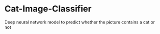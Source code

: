 # Cat-Image-Classifier
Deep neural network model to predict whether the picture contains a cat or not
